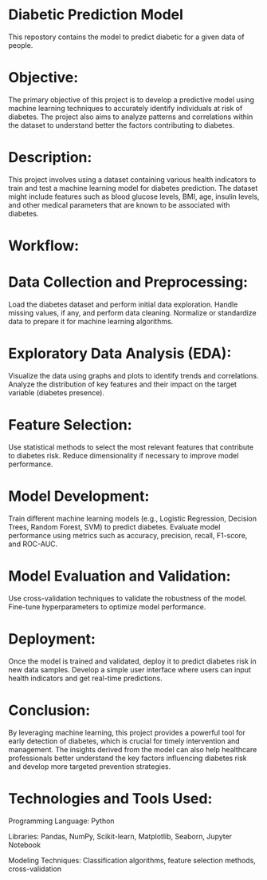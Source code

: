 # Diabetic Prediction Model

This repostory contains the model to predict diabetic for a given data of people.
# Objective:
The primary objective of this project is to develop a predictive model using machine learning techniques to accurately identify individuals at risk of diabetes. The project also aims to analyze patterns and correlations within the dataset to understand better the factors contributing to diabetes.

# Description:
This project involves using a dataset containing various health indicators to train and test a machine learning model for diabetes prediction. The dataset might include features such as blood glucose levels, BMI, age, insulin levels, and other medical parameters that are known to be associated with diabetes.

# Workflow:

# Data Collection and Preprocessing:

Load the diabetes dataset and perform initial data exploration.
Handle missing values, if any, and perform data cleaning.
Normalize or standardize data to prepare it for machine learning algorithms.

# Exploratory Data Analysis (EDA):

Visualize the data using graphs and plots to identify trends and correlations.
Analyze the distribution of key features and their impact on the target variable (diabetes presence).

# Feature Selection:

Use statistical methods to select the most relevant features that contribute to diabetes risk.
Reduce dimensionality if necessary to improve model performance.

# Model Development:

Train different machine learning models (e.g., Logistic Regression, Decision Trees, Random Forest, SVM) to predict diabetes.
Evaluate model performance using metrics such as accuracy, precision, recall, F1-score, and ROC-AUC.

# Model Evaluation and Validation:

Use cross-validation techniques to validate the robustness of the model.
Fine-tune hyperparameters to optimize model performance.

# Deployment:

Once the model is trained and validated, deploy it to predict diabetes risk in new data samples.
Develop a simple user interface where users can input health indicators and get real-time predictions.

# Conclusion:
By leveraging machine learning, this project provides a powerful tool for early detection of diabetes, which is crucial for timely intervention and management. The insights derived from the model can also help healthcare professionals better understand the key factors influencing diabetes risk and develop more targeted prevention strategies.

# Technologies and Tools Used:

Programming Language: Python

Libraries: Pandas, NumPy, Scikit-learn, Matplotlib, Seaborn, Jupyter Notebook

Modeling Techniques: Classification algorithms, feature selection methods, cross-validation

